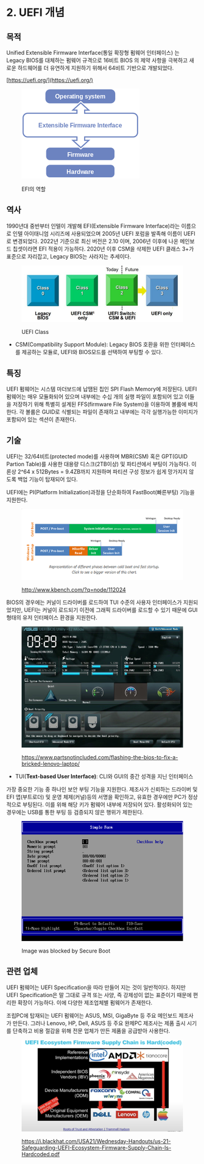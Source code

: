# 2. UEFI 개념

## 목적

Unified Extensible Firmware Interface(통일 확장형 펌웨어 인터페이스) 는 Legacy BIOS를 대체하는 펌웨어 규격으로 16비트 BIOS 의 제약 사항을 극복하고 새로운 하드웨어를 더 유연하게 지원하기 위해서 64비트 기반으로 개발되었다.

[https://uefi.org/](https://uefi.org/)

<figure><img src="../.gitbook/assets/image (5) (1).png" alt=""><figcaption><p>EFI의 역할</p></figcaption></figure>

## 역사

1990년대 중반부터 인텔이 개발해 EFI(Extensible Firmware Interface)라는 이름으로 인텔 아이태니엄 시리즈에 사용되었으며 2005년 UEFI 포럼을 발족해 이름이 UEFI로 변경되었다. 2022년 기준으로 최신 버전은 2.10 이며, 2006년 이후에 나온 메인보드 칩셋이라면 EFI 적용이 가능하다. 2020년 이후 CSM을 삭제한 UEFI 클래스 3+가 표준으로 자리잡고, Legacy BIOS는 사라지는 추세이다.

<figure><img src="../.gitbook/assets/image (2) (2).png" alt=""><figcaption><p>UEFI Class</p></figcaption></figure>

* CSM(Compatibility Support Module): Legacy BIOS 호환을 위한 인터페이스를 제공하는 모듈로, UEFI와 BIOS모드를 선택하여 부팅할 수 있다.

## 특징

UEFI 펌웨어는 시스템 마더보드에 납땜된 칩인 SPI Flash Memory에 저장된다. UEFI 펌웨어는 매우 모듈화되어 있으며 내부에는 수십 개의 실행 파일이 포함되어 있고 이들을 저장하기 위해 특별히 설계된 FFS(firmware File System)을 이용하여 볼륨에 배치한다. 각 볼륨은 GUID로 식별되는 파일이 존재하고 내부에는 각각 실행가능한 이미지가 포함되어 있는 섹션이 존재한다.

## 기술

UEFI는 32/64비트(protected mode)를 사용하며 MBR(CSM) 혹은 GPT(GUID Partion Table)를 사용한 대용량 디스크(2TB이상) 및 파티션에서 부팅이 가능하다. 이론상 2^64 x 512Bytes = 9.4ZB까지 지원하며 파티션 구성 정보가 쉽게 망가지지 않도록 백업 기능이 탑재되어 있다.

UEFI에는 PI(Platform Initialization)과정을 단순화하여 FastBoot(빠른부팅) 기능을 지원한다.

<figure><img src="../.gitbook/assets/image (23).png" alt=""><figcaption><p><a href="http://www.kbench.com/?q=node/112024">http://www.kbench.com/?q=node/112024</a></p></figcaption></figure>

BIOS의 경우에는 커널이 드라이버를 로드하여 TUI 수준의 사용자 인터페이스가 지원되었지만, UEFI는 커널이 로드되기 이전에 그래픽 드라이버를 로드할 수 있기 때문에 GUI 형태의 유저 인터페이스 환경을 지원한다.

<figure><img src="../.gitbook/assets/image (7) (1).png" alt=""><figcaption><p><a href="https://www.partsnotincluded.com/flashing-the-bios-to-fix-a-bricked-lenovo-laptop/">https://www.partsnotincluded.com/flashing-the-bios-to-fix-a-bricked-lenovo-laptop/</a></p></figcaption></figure>

* TUI(**Text-based User Interface)**: CLI와 GUI의 중간 성격을 지닌 인터페이스

가장 중요한 기능 중 하나인 보안 부팅 기능을 지원한다. 제조사가 신뢰하는 드라이버 및 EFI 앱(부트로더) 및 운영 체제(커널)등의 서명을 확인하고, 유효한 경우에만 PC가 정상적으로 부팅된다. 이를 위해 해당 키가 펌웨어 내부에 저장되어 있다. 활성화되어 있는 경우에는 USB를 통한 부팅 등 검증되지 않은 행위가 제한된다.

<figure><img src="../.gitbook/assets/image (6) (1).png" alt=""><figcaption><p>Image was blocked by Secure Boot</p></figcaption></figure>

## 관련 업체

UEFI 펌웨어는 UEFI Specification을 따라 만들어 지는 것이 일반적이다. 하지만 UEFI Specification은 말 그대로 규격 또는 사양, 즉 강제성이 없는 표준이기 때문에 편리한 확장이 가능하다. 이에 다양한 제조업체별 펌웨어가 존재한다.

조립PC에 탑재되는 UEFI 펌웨어는 ASUS, MSI, GigaByte 등 주요 메인보드 제조사가 만든다. 그러나 Lenovo, HP, Dell, ASUS 등 주요 완제PC 제조사는 제품 출시 시기를 단축하고 비용 절감을 위해 전문 업체가 만든 제품을 공급받아 사용한다.

<figure><img src="../.gitbook/assets/image (8) (2).png" alt=""><figcaption><p><a href="https://i.blackhat.com/USA21/Wednesday-Handouts/us-21-Safeguarding-UEFI-Ecosystem-Firmware-Supply-Chain-Is-Hardcoded.pdf">https://i.blackhat.com/USA21/Wednesday-Handouts/us-21-Safeguarding-UEFI-Ecosystem-Firmware-Supply-Chain-Is-Hardcoded.pdf</a></p></figcaption></figure>

